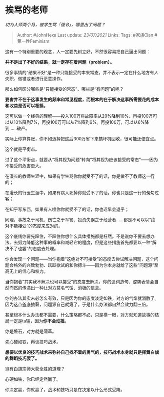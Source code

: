 # 挨骂的老师
*初为人师两个月，被学生骂「傻 B」，哪里出了问题？*

> Author: #JohnHexa
Last update: *23/07/2021* 
Links:
Tags:  #家族Clan #第一性Feminism



这有一个特别重要的观念，人一定要先树立好，不然很容易把自己逼出问题：

**并不是出了不好的结果，就一定存在着问题（problem）。**

很多事情的“结果不好”是一种只能接受的本来常态，并不表示一定在什么地方有人失职、做错或者进行恶意操作。

那么如何区分哪些是“只能接受的常态”、哪些是“有问题”的呢？

**要害并不在于这事发生的频率和常见程度，而根本的在于解决这事所需要花的成本和收益是否可以相抵。**

这可以做一个经典的理解——投入100万将故障率从20%降到10%，再投100万可以从10%降到7%，再投100万可以从7%降到6%。再投100万，可以从6%降到……破产。

实际上你算算账，你不如选择把这后300万省下来搞坏机回收，很可能还便宜点。

这个就是平衡点。

过了这个平衡点，就要从“将其视为问题”转向“将其视为应该接受的常态”——因为不接受的危害更大。

在漫长的教师生涯中，如果有学生骂你你就受不了的话，你是做不了教师这一行的；

在漫长的行医生涯中，如果有病人死掉你就受不了的话，你也只是这一行的匆匆过客；

在知乎写东西，如果有人喷你你就受不了的话，你也迟早会退乎；

同理，事故之于司机、伤亡之于军警、投资失误之于经营者……都是不可以以“绝对不能接受”的态度来应对的。

这个底线你要先踩住，不踩住你想什么具体措施都是枉然。不是说你不要去想办法、去努力降低这种事的概率和减轻它的程度，但是这些措施首先都要以一种“解决不了也罢”的态度去处理。

你会发现一个问题——当你抱着“这绝对不可接受”的态度去尝试解决问题，这个问题会格外的兴致勃勃、跃跃欲试的和你搏斗——因为你本身就给了这些“问题源”至高无上的信心和权力。

当你抱着“其实我不解决也可以接受”的态度去解决，你的遣词造句、姿势表情会自然而然的传递出一种让对方莫名气馁、消极的信息。

你的办法其实未必怎么有效，只是因为你的态度淡定如铁，对方的气焰就消散了。因为这点釜底抽薪，问题源自己就瘪了，于是什么办法都自然会效力翻三倍。

甚至根本什么办法都不需要，什么策略都不必，只是横一眼，对方就知道故事的结局一定是ta输，因为**你不会动摇**。

你是磐石，对方就是蒲草。

先心硬如铁，再谈技巧战术。

**想要以优良的技巧战术来弥补自己找不着的勇气的，技巧战术本身就只是挥舞白旗的舞蹈技巧罢了。**

岂有白旗宗师大获全胜的道理？

心硬如铁，你已经定然赢了。

你决定赢，你就赢了，战术和技巧只是在决定以什么形式受降。



